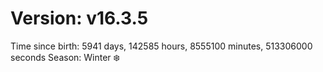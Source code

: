 # Version: v16.3.5
Time since birth: 5941 days, 142585 hours, 8555100 minutes, 513306000 seconds
Season: Winter ❄️
